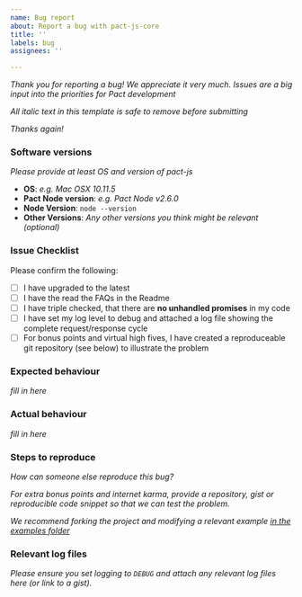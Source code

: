 ```yaml
---
name: Bug report
about: Report a bug with pact-js-core
title: ''
labels: bug
assignees: ''

---
```


_Thank you for reporting a bug! We appreciate it very much. Issues are a big input into the priorities for Pact development_

_All italic text in this template is safe to remove before submitting_

_Thanks again!_

### Software versions

_Please provide at least OS and version of pact-js_

- **OS**: _e.g. Mac OSX 10.11.5_
- **Pact Node version**: _e.g. Pact Node v2.6.0_
- **Node Version**: `node --version`
- **Other Versions**: _Any other versions you think might be relevant (optional)_

### Issue Checklist

Please confirm the following:

- [ ] I have upgraded to the latest
- [ ] I have the read the FAQs in the Readme
- [ ] I have triple checked, that there are **no unhandled promises** in my code
- [ ] I have set my log level to debug and attached a log file showing the complete request/response cycle
- [ ] For bonus points and virtual high fives, I have created a reproduceable git repository (see below) to illustrate the problem

### Expected behaviour

_fill in here_

### Actual behaviour

_fill in here_

### Steps to reproduce

_How can someone else reproduce this bug?_

_For extra bonus points and internet karma, provide a repository, gist or reproducible code snippet so that we can test the problem._

_We recommend forking the project and modifying a relevant example [in the examples folder](https://github.com/pact-foundation/pact-js/blob/master/examples)_

### Relevant log files

_Please ensure you set logging to `DEBUG` and attach any relevant log files here (or link to a gist)._
